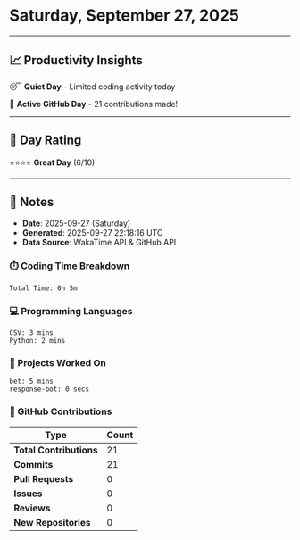 # Saturday, September 27, 2025

---

## 📈 Productivity Insights

😴 **Quiet Day** - Limited coding activity today

🚀 **Active GitHub Day** - 21 contributions made!

---

## 🎯 Day Rating

⭐⭐⭐⭐ **Great Day** (6/10)

---

## 📝 Notes

- **Date**: 2025-09-27 (Saturday)
- **Generated**: 2025-09-27 22:18:16 UTC
- **Data Source**: WakaTime API & GitHub API


### ⏱️ Coding Time Breakdown

```
Total Time: 0h 5m
```

### 💻 Programming Languages

```
CSV: 3 mins
Python: 2 mins
```

### 📂 Projects Worked On

```
bet: 5 mins
response-bot: 0 secs

```


### 🐙 GitHub Contributions

| Type | Count |
|------|-------|
| **Total Contributions** | 21 |
| **Commits** | 21 |
| **Pull Requests** | 0 |
| **Issues** | 0 |
| **Reviews** | 0 |
| **New Repositories** | 0 |

